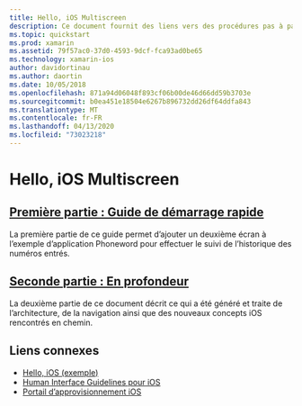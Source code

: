 ```yaml
---
title: Hello, iOS Multiscreen
description: Ce document fournit des liens vers des procédures pas à pas qui étendent l’exemple d’application Phoneword pour ajouter un deuxième écran. Les procédures pas à pas explorent le modèle de conception model-view-controller, la navigation iOS et d’autres concepts clés du développement iOS.
ms.topic: quickstart
ms.prod: xamarin
ms.assetid: 79f57ac0-37d0-4593-9dcf-fca93ad0be65
ms.technology: xamarin-ios
author: davidortinau
ms.author: daortin
ms.date: 10/05/2018
ms.openlocfilehash: 871a94d06048f893cf06b00de46d66dd59b3703e
ms.sourcegitcommit: b0ea451e18504e6267b896732dd26df64ddfa843
ms.translationtype: MT
ms.contentlocale: fr-FR
ms.lasthandoff: 04/13/2020
ms.locfileid: "73023218"
---
```

# <a name="hello-ios-multiscreen"></a>Hello, iOS Multiscreen

## <a name="part-1-quickstart"></a>[Première partie : Guide de démarrage rapide](~/ios/get-started/hello-ios-multiscreen/hello-ios-multiscreen-quickstart.md)

La première partie de ce guide permet d’ajouter un deuxième écran à l’exemple d’application Phoneword pour effectuer le suivi de l’historique des numéros entrés.

## <a name="part-2-deep-dive"></a>[Seconde partie : En profondeur](~/ios/get-started/hello-ios-multiscreen/hello-ios-multiscreen-deepdive.md)

La deuxième partie de ce document décrit ce qui a été généré et traite de l’architecture, de la navigation ainsi que des nouveaux concepts iOS rencontrés en chemin.

## <a name="related-links"></a>Liens connexes

- [Hello, iOS (exemple)](https://docs.microsoft.com/samples/xamarin/ios-samples/hello-ios)
- [Human Interface Guidelines pour iOS](https://developer.apple.com/library/ios/#documentation/UserExperience/Conceptual/MobileHIG/Introduction/Introduction.html)
- [Portail d’approvisionnement iOS](https://developer.apple.com/ios/manage/overview/index.action)
